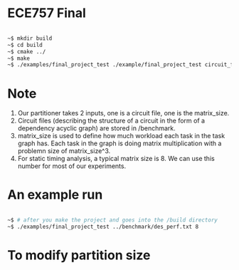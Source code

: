 # ECE757 Final

```bash

~$ mkdir build
~$ cd build
~$ cmake ../
~$ make
~$ ./examples/final_project_test ./example/final_project_test circuit_file matrix_size

```

# Note
1. Our partitioner takes 2 inputs, one is a circuit file, one is the matrix_size.
2. Circuit files (describing the structure of a circuit in the form of a dependency acyclic graph) are stored in /benchmark. 
3. matrix_size is used to define how much workload each task in the task graph has. Each task in the graph is doing matrix multiplication with a problemn size of matrix_size^3.
4. For static timing analysis, a typical matrix size is 8. We can use this number for most of our experiments.

# An example run

```bash

~$ # after you make the project and goes into the /build directory
~$ ./examples/final_project_test ../benchmark/des_perf.txt 8

```

# To modify partition size 


